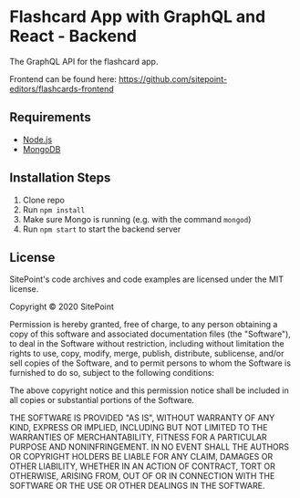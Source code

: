 # Flashcard App with GraphQL and React - Backend

The GraphQL API for the flashcard app.

Frontend can be found here: <https://github.com/sitepoint-editors/flashcards-frontend>

## Requirements

* [Node.js](http://nodejs.org/)
* [MongoDB](https://www.mongodb.org/)

## Installation Steps 

1. Clone repo
2. Run `npm install`
3. Make sure Mongo is running (e.g. with the command `mongod`)
4. Run `npm start` to start the backend server

## License

SitePoint's code archives and code examples are licensed under the MIT license.

Copyright © 2020 SitePoint

Permission is hereby granted, free of charge, to any person obtaining a copy of this software and associated documentation files (the "Software"), to deal in the Software without restriction, including without limitation the rights to use, copy, modify, merge, publish, distribute, sublicense, and/or sell copies of the Software, and to permit persons to whom the Software is furnished to do so, subject to the following conditions:

The above copyright notice and this permission notice shall be included in all copies or substantial portions of the Software.

THE SOFTWARE IS PROVIDED "AS IS", WITHOUT WARRANTY OF ANY KIND, EXPRESS OR IMPLIED, INCLUDING BUT NOT LIMITED TO THE WARRANTIES OF MERCHANTABILITY, FITNESS FOR A PARTICULAR PURPOSE AND NONINFRINGEMENT. IN NO EVENT SHALL THE AUTHORS OR COPYRIGHT HOLDERS BE LIABLE FOR ANY CLAIM, DAMAGES OR OTHER LIABILITY, WHETHER IN AN ACTION OF CONTRACT, TORT OR OTHERWISE, ARISING FROM, OUT OF OR IN CONNECTION WITH THE SOFTWARE OR THE USE OR OTHER DEALINGS IN THE SOFTWARE.

